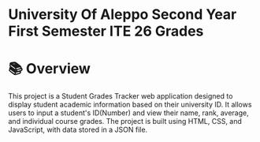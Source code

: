 # University Of Aleppo Second Year First Semester ITE 26 Grades
# 📚 Overview
This project is a Student Grades Tracker web application designed to display student academic information based on their university ID. It allows users to input a student's ID(Number) and view their name, rank, average, and individual course grades. The project is built using HTML, CSS, and JavaScript, with data stored in a JSON file.

